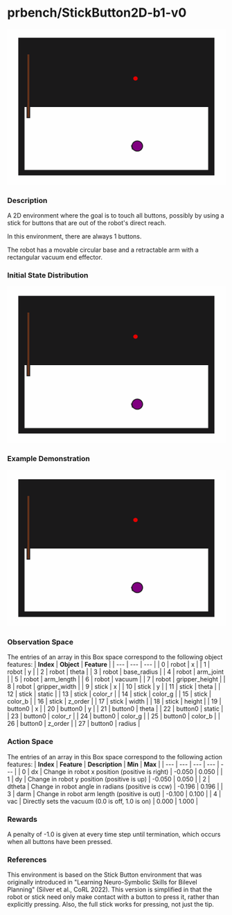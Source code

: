 # prbench/StickButton2D-b1-v0
![random action GIF](assets/random_action_gifs/StickButton2D-b1.gif)

### Description
A 2D environment where the goal is to touch all buttons, possibly by using a stick for buttons that are out of the robot's direct reach.

In this environment, there are always 1 buttons.

The robot has a movable circular base and a retractable arm with a rectangular vacuum end effector.

### Initial State Distribution
![initial state GIF](assets/initial_state_gifs/StickButton2D-b1.gif)

### Example Demonstration
![demo GIF](assets/demo_gifs/StickButton2D-b1.gif)

### Observation Space
The entries of an array in this Box space correspond to the following object features:
| **Index** | **Object** | **Feature** |
| --- | --- | --- |
| 0 | robot | x |
| 1 | robot | y |
| 2 | robot | theta |
| 3 | robot | base_radius |
| 4 | robot | arm_joint |
| 5 | robot | arm_length |
| 6 | robot | vacuum |
| 7 | robot | gripper_height |
| 8 | robot | gripper_width |
| 9 | stick | x |
| 10 | stick | y |
| 11 | stick | theta |
| 12 | stick | static |
| 13 | stick | color_r |
| 14 | stick | color_g |
| 15 | stick | color_b |
| 16 | stick | z_order |
| 17 | stick | width |
| 18 | stick | height |
| 19 | button0 | x |
| 20 | button0 | y |
| 21 | button0 | theta |
| 22 | button0 | static |
| 23 | button0 | color_r |
| 24 | button0 | color_g |
| 25 | button0 | color_b |
| 26 | button0 | z_order |
| 27 | button0 | radius |


### Action Space
The entries of an array in this Box space correspond to the following action features:
| **Index** | **Feature** | **Description** | **Min** | **Max** |
| --- | --- | --- | --- | --- |
| 0 | dx | Change in robot x position (positive is right) | -0.050 | 0.050 |
| 1 | dy | Change in robot y position (positive is up) | -0.050 | 0.050 |
| 2 | dtheta | Change in robot angle in radians (positive is ccw) | -0.196 | 0.196 |
| 3 | darm | Change in robot arm length (positive is out) | -0.100 | 0.100 |
| 4 | vac | Directly sets the vacuum (0.0 is off, 1.0 is on) | 0.000 | 1.000 |


### Rewards
A penalty of -1.0 is given at every time step until termination, which occurs when all buttons have been pressed.


### References
This environment is based on the Stick Button environment that was originally introduced in "Learning Neuro-Symbolic Skills for Bilevel Planning" (Silver et al., CoRL 2022). This version is simplified in that the robot or stick need only make contact with a button to press it, rather than explicitly pressing. Also, the full stick works for pressing, not just the tip.
